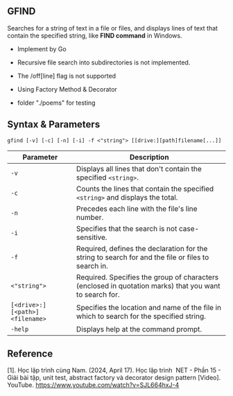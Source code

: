 ## GFIND
Searches for a string of text in a file or files, and displays lines of text that contain the specified string, like **FIND command** in Windows.
- Implement by Go

- Recursive file search into subdirectories is not implemented.

- The /off[line] flag is not supported

- Using Factory Method & Decorator 

- folder "./poems" for testing

## Syntax & Parameters
```
gfind [-v] [-c] [-n] [-i] -f <"string"> [[drive:][path]filename[...]]
```
| **Parameter**                       | **Description**                                                                                         |
|--------------------------------------|---------------------------------------------------------------------------------------------------------|
| `-v`                                 | Displays all lines that don't contain the specified `<string>`.                                           |
| `-c`                                 | Counts the lines that contain the specified `<string>` and displays the total.                           |
| `-n`                                 | Precedes each line with the file's line number.                                                          |
| `-i`                                 | Specifies that the search is not case-sensitive.                                                         |
| `-f`                                 | Required, defines the declaration for the string to search for and the file or files to search in.       |
| `<"string">`                         | Required. Specifies the group of characters (enclosed in quotation marks) that you want to search for.   |
| `[<drive>:][<path>]<filename>`       | Specifies the location and name of the file in which to search for the specified string.                 |
| `-help`                                 | Displays help at the command prompt.                                                                     |

## Reference
[1]. Học lập trình cùng Nam. (2024, April 17). Học lập trình  NET - Phần 15 - Giải bài tập, unit test, abstract factory và decorator design pattern [Video]. YouTube. https://www.youtube.com/watch?v=SJL664hxJ-4
